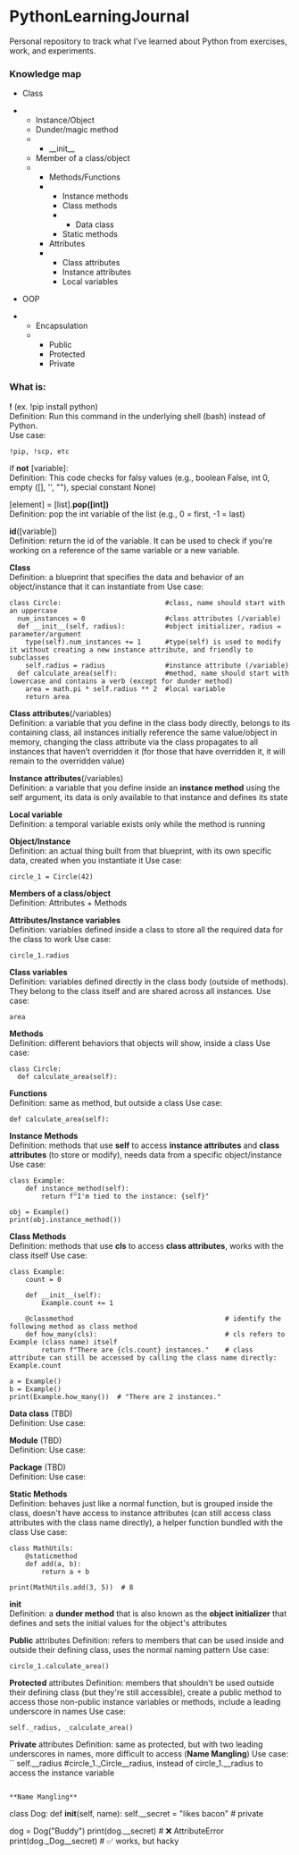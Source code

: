 # PythonLearningJournal
Personal repository to track what I’ve learned about Python from exercises, work, and experiments.

### Knowledge map
- Class <br>
- - Instance/Object <br>
  - Dunder/magic method
  - - \_\_init\_\_
  - Member of a class/object <br>
  - - Methods/Functions <br>
    - - Instance methods
      - Class methods
      - - Data class
      - Static methods
    - Attributes
    - - Class attributes
      - Instance attributes
      - Local variables

- OOP
- - Encapsulation
  - - Public
    - Protected
    - Private


### What is:

**!** (ex. !pip install python) <br>
Definition: Run this command in the underlying shell (bash) instead of Python. <br>
Use case: <br>
```
!pip, !scp, etc
```
if **not** [variable]: <br>
Definition: This code checks for falsy values (e.g., boolean False, int 0, empty ([], '', ""), special constant None)

[element] = [list].**pop([int])** <br>
Definition: pop the int variable of the list (e.g., 0 = first, -1 = last)

**id**([variable]) <br>
Definition: return the id of the variable. It can be used to check if you're working on a reference of the same variable or a new variable.

**Class** <br>
Definition: a blueprint that specifies the data and behavior of an object/instance that it can instantiate from
Use case: <br>
```
class Circle:                          #class, name should start with an uppercase
  num_instances = 0                    #class attributes (/variable)
  def __init__(self, radius):          #object initializer, radius = parameter/argument
    type(self).num_instances += 1      #type(self) is used to modify it without creating a new instance attribute, and friendly to subclasses
    self.radius = radius               #instance attribute (/variable)
  def calculate_area(self):            #method, name should start with lowercase and contains a verb (except for dunder method)
    area = math.pi * self.radius ** 2  #local variable
    return area
```        

**Class attributes**(/variables)<br>
Definition: a variable that you define in the class body directly, belongs to its containing class, all instances initially reference the same value/object in memory, changing the class attribute via the class propagates to all instances that haven’t overridden it (for those that have overridden it, it will remain to the overridden value)

**Instance attributes**(/variables)<br>
Definition: a variable that you define inside an **instance method** using the self argument, its data is only available to that instance and defines its state

**Local variable**<br>
Definition: a temporal variable exists only while the method is running

**Object/Instance** <br>
Definition: an actual thing built from that blueprint, with its own specific data, created when you instantiate it
Use case: <br>
```
circle_1 = Circle(42)
```

**Members of a class/object** <br>
Definition: Attributes + Methods

**Attributes/Instance variables** <br>
Definition: variables defined inside a class to store all the required data for the class to work
Use case: <br>
```
circle_1.radius
```

**Class variables** <br>
Definition: variables defined directly in the class body (outside of methods). They belong to the class itself and are shared across all instances.
Use case: <br>
```
area
```

**Methods** <br>
Definition: different behaviors that objects will show, inside a class
Use case: <br>
```
class Circle:
  def calculate_area(self):
```

**Functions** <br>
Definition: same as method, but outside a class
Use case: <br>
```
def calculate_area(self):
```

**Instance Methods** <br>
Definition: methods that use **self** to access **instance attributes** and **class attributes** (to store or modify), needs data from a specific object/instance
Use case: <br>
```
class Example:
    def instance_method(self):
        return f"I'm tied to the instance: {self}"

obj = Example()
print(obj.instance_method())
```

**Class Methods** <br>
Definition: methods that use **cls** to access **class attributes**, works with the class itself
Use case: <br>
```
class Example:
    count = 0

    def __init__(self):
        Example.count += 1

    @classmethod                                      # identify the following method as class method
    def how_many(cls):                                # cls refers to Example (class name) itself
        return f"There are {cls.count} instances."    # class attribute can still be accessed by calling the class name directly: Example.count

a = Example()
b = Example()
print(Example.how_many())  # "There are 2 instances."
```

**Data class** (TBD)<br> 
Definition:
Use case: <br>

**Module** (TBD)<br> 
Definition:
Use case: <br>

**Package** (TBD)<br> 
Definition:
Use case: <br>

**Static Methods** <br>
Definition: behaves just like a normal function, but is grouped inside the class, doesn't have access to instance attributes (can still access class attributes with the class name directly), a helper function bundled with the class
Use case: <br>
```
class MathUtils:
    @staticmethod
    def add(a, b):
        return a + b

print(MathUtils.add(3, 5))  # 8
```

**__init__** <br>
Definition: a **dunder method** that is also known as the **object initializer** that defines and sets the initial values for the object's attributes

**Public** attributes
Definition: refers to members that can be used inside and outside their defining class, uses the normal naming pattern
Use case: <br>
```
circle_1.calculate_area()
```

**Protected** attributes
Definition: members that shouldn't be used outside their defining class (but they're still accessible), create a public method to access those non-public instance variables or methods, include a leading underscore in names
Use case: <br>
```
self._radius, _calculate_area()
```

**Private** attributes
Definition: same as protected, but with two leading underscores in names, more difficult to access (**Name Mangling**)
Use case: <br>
``
self.__radius      #circle_1._Circle__radius, instead of circle_1.__radius to access the instance variable
```

**Name Mangling**
```
class Dog:
    def __init__(self, name):
        self.__secret = "likes bacon"   # private

dog = Dog("Buddy")
print(dog.__secret)         # ❌ AttributeError
print(dog._Dog__secret)     # ✅ works, but hacky
```
